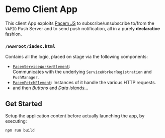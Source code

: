 ﻿# Demo Client App
This client App exploits [Pacem JS](https://js.pacem.it) to subscribe/unsubscribe
to/from the `VAPID` Push Server and to send push notification, all in a purely **declarative** fashion.

### `/wwwroot/index.html`
Contains all the logic, placed on stage via the following components:

- [`PacemServiceWorkerElement`](https://js.pacem.it/basic/serviceworker-proxy):  
Communicates with the underlying `ServiceWorkerRegistration` and `PushManager`.
- [`PacemFetchElement`](https://js.pacem.it/basic/fetch):
Instances of it handle the various HTTP requests.
- and then _Buttons_ and _Data islands_...

## Get Started
Setup the application content before actually launching the app, by executing:

```cmd
npm run build
```